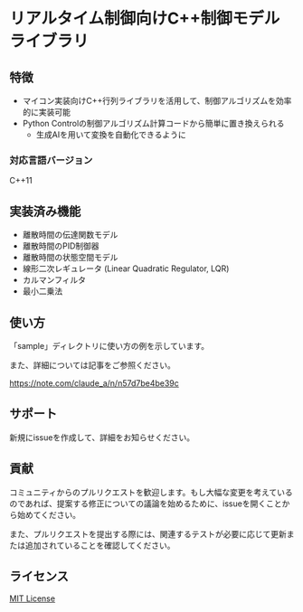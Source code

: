 # リアルタイム制御向けC++制御モデルライブラリ

## 特徴

- マイコン実装向けC++行列ライブラリを活用して、制御アルゴリズムを効率的に実装可能
- Python Controlの制御アルゴリズム計算コードから簡単に置き換えられる
  - 生成AIを用いて変換を自動化できるように

### 対応言語バージョン

C++11

## 実装済み機能

- 離散時間の伝達関数モデル
- 離散時間のPID制御器
- 離散時間の状態空間モデル
- 線形二次レギュレータ (Linear Quadratic Regulator, LQR)
- カルマンフィルタ
- 最小二乗法

## 使い方

「sample」ディレクトリに使い方の例を示しています。

また、詳細については記事をご参照ください。

https://note.com/claude_a/n/n57d7be4be39c

## サポート

新規にissueを作成して、詳細をお知らせください。

## 貢献

コミュニティからのプルリクエストを歓迎します。もし大幅な変更を考えているのであれば、提案する修正についての議論を始めるために、issueを開くことから始めてください。

また、プルリクエストを提出する際には、関連するテストが必要に応じて更新または追加されていることを確認してください。

## ライセンス

[MIT License](./LICENSE.txt)
